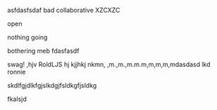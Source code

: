 asfdasfsdaf
bad
collaborative
XZCXZC

open

nothing going 

bothering meb
fdasfasdf

swag!
,hjv
RoldLJS
hj
kjjhkj
nkmn,
,m.,m.,m.m.m,m,m,m,mdasdasd
lkd
ronnie

skdlfgjdlkfgjslkdgjfsldkgfjsldkg

fkalsjd

